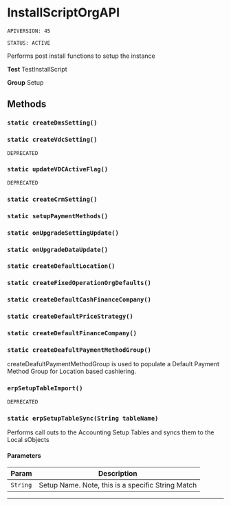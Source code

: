 # InstallScriptOrgAPI

`APIVERSION: 45`

`STATUS: ACTIVE`

Performs post install functions to setup the instance


**Test** TestInstallScript


**Group** Setup

## Methods
### `static createDmsSetting()`
### `static createVdcSetting()`

`DEPRECATED`
### `static updateVDCActiveFlag()`

`DEPRECATED`
### `static createCrmSetting()`
### `static setupPaymentMethods()`
### `static onUpgradeSettingUpdate()`
### `static onUpgradeDataUpdate()`
### `static createDefaultLocation()`
### `static createFixedOperationOrgDefaults()`
### `static createDefaultCashFinanceCompany()`
### `static createDefaultPriceStrategy()`
### `static createDefaultFinanceCompany()`
### `static createDeafultPaymentMethodGroup()`

createDeafultPaymentMethodGroup is used to populate a Default Payment Method Group for Location based cashiering.

### `erpSetupTableImport()`

`DEPRECATED`
### `static erpSetupTableSync(String tableName)`

Performs call outs to the Accounting Setup Tables and syncs them to the Local sObjects

#### Parameters

|Param|Description|
|---|---|
|`String`|Setup Name.  Note, this is a specific String Match|

---
